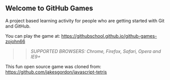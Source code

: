 ## Welcome to GitHub Games

A project based learning activity for people who are getting started with Git and GitHub.

You can play the game at: https://githubschool.github.io/github-games-zojohn66

>> _*SUPPORTED BROWSERS*: Chrome, Firefox, Safari, Opera and IE9+_

This fun open source game was cloned from: https://github.com/jakesgordon/javascript-tetris
